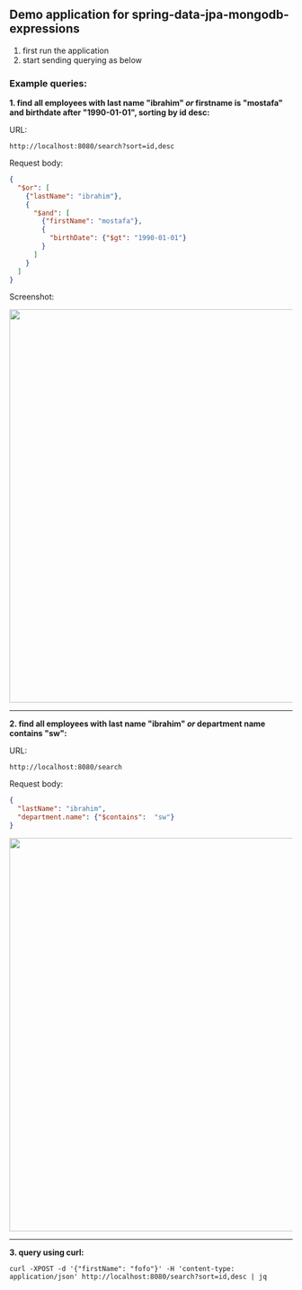 ## Demo application for spring-data-jpa-mongodb-expressions

1. first run the application
2. start sending querying as below

### Example queries:

**1. find all employees with last name "ibrahim" _or_ firstname is "mostafa" and birthdate after "1990-01-01", sorting by id desc:**

URL: 
```
http://localhost:8080/search?sort=id,desc
```

Request body:
```json
{
  "$or": [
    {"lastName": "ibrahim"},
    {
      "$and": [
        {"firstName": "mostafa"},
        {
          "birthDate": {"$gt": "1990-01-01"}
        }
      ]
    }
  ]
}
```
 
 Screenshot:

<img src="https://github.com/springexamples/spring-data-jpa-mongodb-expressions-demo/raw/master/etc/1.PNG?raw=true" width="700px" />

---

**2. find all employees with last name "ibrahim" _or_ department name contains "sw":**

URL:
```
http://localhost:8080/search
```

Request body:
```json
{
  "lastName": "ibrahim",
  "department.name": {"$contains":  "sw"}
}
```

<img src="https://github.com/springexamples/spring-data-jpa-mongodb-expressions-demo/raw/master/etc/2.PNG?raw=true" width="700px" />

---

**3. query using curl:**

```
curl -XPOST -d '{"firstName": "fofo"}' -H 'content-type: application/json' http://localhost:8080/search?sort=id,desc | jq
```